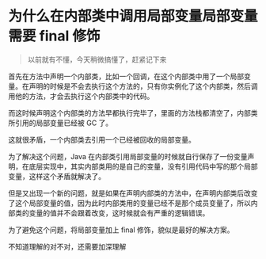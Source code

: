 # 为什么在内部类中调用局部变量局部变量需要 final 修饰

> 以前就有不懂，今天稍微搞懂了，赶紧记下来

首先在方法中声明一个内部类，比如一个回调，在这个内部类中用了一个局部变量。在声明的时候是不会去执行这个方法的，只有你实例化了这个内部类，然后调用他的方法，才会去执行这个内部类中的代码。

而这时候声明这个内部类的方法早都执行完毕了，里面的方法栈都清空了，内部类所引用的局部变量已经被 GC 了。

这就很矛盾，一个内部类去引用一个已经被回收的局部变量。

为了解决这个问题，Java 在内部类引用局部变量的时候就自行保存了一份变量声明，在底层实现中，其实内部类用的是自己的变量，没有引用代码中写的那个局部变量，这样这个矛盾就解决了。

但是又出现一个新的问题，就是如果在声明内部类的方法中，在声明内部类后改变了这个局部变量的值，因为此时内部类用的变量已经不是那个成员变量了，所以内部类的变量的值并不会跟着改变，这时候就会有严重的逻辑错误。

为了避免这个问题，将局部变量加上 final 修饰，貌似是最好的解决方案。

不知道理解的对不对，还需要加深理解